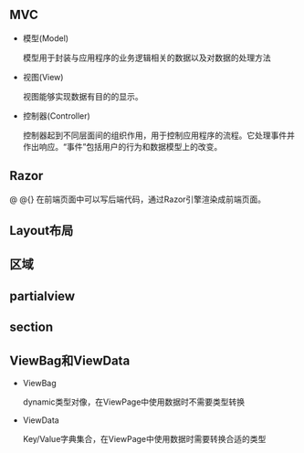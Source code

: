 ## MVC

* 模型(Model)

    模型用于封装与应用程序的业务逻辑相关的数据以及对数据的处理方法


* 视图(View)

    视图能够实现数据有目的的显示。

 
* 控制器(Controller) 

    控制器起到不同层面间的组织作用，用于控制应用程序的流程。它处理事件并作出响应。“事件”包括用户的行为和数据模型上的改变。



## Razor

@ @{} 在前端页面中可以写后端代码，通过Razor引擎渲染成前端页面。


## Layout布局

## 区域


## partialview

## section

## ViewBag和ViewData

* ViewBag

    dynamic类型对像，在ViewPage中使用数据时不需要类型转换

* ViewData

    Key/Value字典集合，在ViewPage中使用数据时需要转换合适的类型

